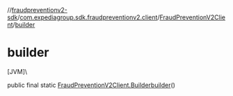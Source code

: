 //[fraudpreventionv2-sdk](../../../index.md)/[com.expediagroup.sdk.fraudpreventionv2.client](../index.md)/[FraudPreventionV2Client](index.md)/[builder](builder.md)

# builder

[JVM]\

public final static [FraudPreventionV2Client.Builder](-builder/index.md)[builder](builder.md)()
